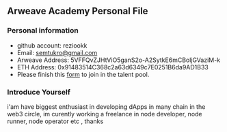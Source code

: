 ## Arweave Academy Personal File

### Personal information

- github account: reziookk
- Email: semtukro@gmail.com
- Arweave Address: 5VFFQvZJHtViO5ganS2o-A2SytkE6mCBoljGVaziM-k
- ETH Address: 0x91483514C368c2a63d6349c7E0251B6da9AD1B33
- Please finish this [form](https://docs.google.com/forms/d/e/1FAIpQLSfWA5fIIcBgmRppm3jNz5vmf9Mai_QMVil-2pO4r7YKn_Zhtw/viewform?usp=sf_link) to join in the talent pool.

### Introduce Yourself
 i'am have biggest enthusiast in developing dApps in many chain in the web3 circle, im curently working a freelance in node developer, node runner, node operator etc
, thanks
